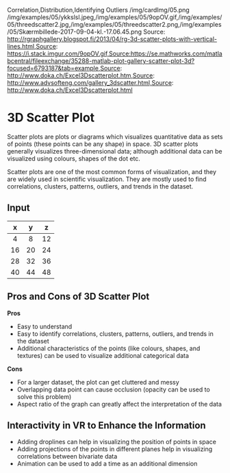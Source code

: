 Correlation,Distribution,Identifying Outliers
/img/cardImg/05.png
/img/examples/05/ykkslsl.jpeg,/img/examples/05/9opOV.gif,/img/examples/05/threedscatter2.jpg,/img/examples/05/threedscatter2.png,/img/examples/05/Skærmbillede-2017-09-04-kl.-17.06.45.png
Source: http://rgraphgallery.blogspot.fi/2013/04/rg-3d-scatter-plots-with-vertical-lines.html,Source: https://i.stack.imgur.com/9opOV.gif,Source:https://se.mathworks.com/matlabcentral/fileexchange/35288-matlab-plot-gallery-scatter-plot-3d?focused=6793187&tab=example,Source: http://www.doka.ch/Excel3Dscatterplot.htm,Source: http://www.advsofteng.com/gallery_3dscatter.html,Source: http://www.doka.ch/Excel3Dscatterplot.html
# 3D Scatter Plot

Scatter plots are plots or diagrams which visualizes quantitative data as sets of points (these points can be any shape) in space. 3D scatter plots generally visualizes three-dimensional data; although additional data can be visualized using colours, shapes of the dot etc.

Scatter plots are one of the most common forms of visualization, and they are widely used in scientific visualization. They are mostly used to find correlations, clusters, patterns, outliers, and trends in the dataset. 

## Input

 x | y | z | 
:-------------:| :-----:| :-----:| 
4 | 8 | 12
16 | 20 | 24
28 | 32 | 36
40 | 44 | 48

## Pros and Cons of 3D Scatter Plot

__Pros__
* Easy to understand
* Easy to identify correlations, clusters, patterns, outliers, and trends in the dataset
* Additional characteristics of the points (like colours, shapes, and textures) can be used to visualize additional categorical data

__Cons__
* For a larger dataset, the plot can get cluttered and messy
* Overlapping data point can cause occlusion (opacity can be used to solve this problem)
* Aspect ratio of the graph can greatly affect the interpretation of the data 

## Interactivity in VR to Enhance the Information

* Adding droplines can help in visualizing the position of points in space
* Adding projections of the points in different planes help in visualizing correlations between bivariate data
* Animation can be used to add a time as an additional dimension

